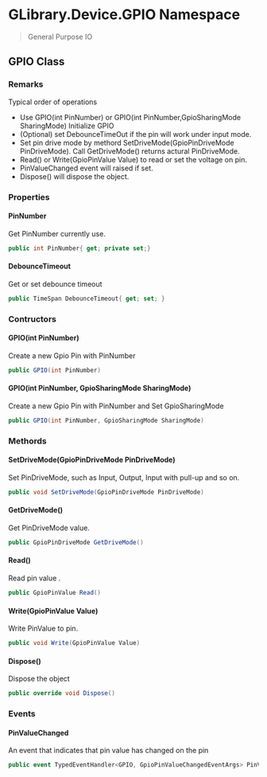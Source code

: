# GLibrary.Device.GPIO Namespace

> General Purpose IO 



## GPIO Class

### Remarks

Typical order of operations

- Use GPIO(int PinNumber) or GPIO(int PinNumber,GpioSharingMode SharingMode) Initialize GPIO
- (Optional) set DebounceTimeOut if the pin will work under input mode.
- Set pin drive mode by methord SetDriveMode(GpioPinDriveMode PinDriveMode). Call GetDriveMode() returns actural PinDriveMode.
- Read() or Write(GpioPinValue Value) to read or set the voltage on pin.
- PinValueChanged event will raised if set.
- Dispose() will dispose the object.

### Properties

#### PinNumber

Get PinNumber currently use.

```c#
public int PinNumber{ get; private set;}
```

#### DebounceTimeout

Get or set debounce timeout 

```c#
public TimeSpan DebounceTimeout{ get; set; }
```

### Contructors

#### GPIO(int PinNumber)

Create a new Gpio Pin with PinNumber

```c#
public GPIO(int PinNumber)
```

#### GPIO(int PinNumber, GpioSharingMode SharingMode)

Create a new Gpio Pin with PinNumber and Set GpioSharingMode

```c#
public GPIO(int PinNumber, GpioSharingMode SharingMode)
```

### Methords

#### SetDriveMode(GpioPinDriveMode PinDriveMode)

Set PinDriveMode, such as Input, Output, Input with pull-up and so on.

```c#
public void SetDriveMode(GpioPinDriveMode PinDriveMode)
```

#### GetDriveMode()

Get PinDriveMode value.

```c#
public GpioPinDriveMode GetDriveMode()
```

#### Read()

Read pin value .

```c#
public GpioPinValue Read()
```

#### Write(GpioPinValue Value)

Write PinValue to pin.

```c#
public void Write(GpioPinValue Value)
```

#### Dispose()

Dispose the object

```C#
public override void Dispose()
```

### Events

#### PinValueChanged

An event that indicates that pin value has changed on the pin

```c#
public event TypedEventHandler<GPIO, GpioPinValueChangedEventArgs> PinValueChanged;
```






